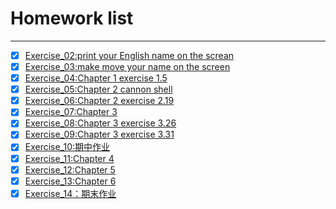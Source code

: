 # Homework list
***
- [x] [Exercise_02:print your English name on the screan](https://github.com/Ogatayoru/compuational_physics_N2015301020145/blob/master/Ogata)
- [x] [Exercise_03:make move your name on the screen](https://github.com/Ogatayoru/compuational_physics_N2015301020145/blob/master/Kaori.py)
- [x] [Exercise_04:Chapter 1 exercise 1.5](https://github.com/Ogatayoru/compuational_physics_N2015301020145/blob/master/Exercise_04_ch1.5.md)
- [x] [Exercise_05:Chapter 2 cannon shell ](https://github.com/Ogatayoru/compuational_physics_N2015301020145/blob/master/exercise_05.chapter2.md)
- [x] [Exercise_06:Chapter 2 exercise 2.19 ](https://github.com/Ogatayoru/compuational_physics_N2015301020145/blob/master/Exercise_06.chapter2_exercise2.19.md)
- [x] [Exercise_07:Chapter 3  ](https://github.com/Ogatayoru/compuational_physics_N2015301020145/blob/master/Exercise_07.chapter3.md)
- [x] [Exercise_08:Chapter 3 exercise 3.26 ](https://github.com/Ogatayoru/compuational_physics_N2015301020145/blob/master/exercise_08.md)
- [x] [Exercise_09:Chapter 3 exercise 3.31 ](https://github.com/Ogatayoru/compuational_physics_N2015301020145/blob/master/exercise10.md)
- [x] [Exercise_10:期中作业 ](https://github.com/Ogatayoru/compuational_physics_N2015301020145/blob/master/retrosnake.md)
- [x] [Exercise_11:Chapter 4 ](https://github.com/Ogatayoru/compuational_physics_N2015301020145/blob/master/exercise11.md)
- [x] [Exercise_12:Chapter 5 ](https://github.com/Ogatayoru/compuational_physics_N2015301020145/blob/master/exercise12.md)
- [x] [Exercise_13:Chapter 6 ](https://github.com/Ogatayoru/compuational_physics_N2015301020145/blob/master/exercise13.md)
- [x] [Exercise_14：期末作业](https://github.com/Ogatayoru/compuational_physics_N2015301020145/blob/master/%E4%BA%8C%E7%BB%B4%20Ising%20%E6%A8%A1%E5%9E%8B%E7%9A%84%20Monte%20Carlo%20%E6%A8%A1%E6%8B%9F.pdf)
